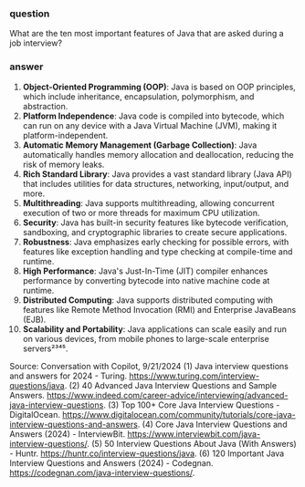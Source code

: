 ### question
What are the ten most important features of Java that are asked during a job interview? 

### answer
1. **Object-Oriented Programming (OOP)**: Java is based on OOP principles, which include inheritance, encapsulation, polymorphism, and abstraction.
2. **Platform Independence**: Java code is compiled into bytecode, which can run on any device with a Java Virtual Machine (JVM), making it platform-independent.
3. **Automatic Memory Management (Garbage Collection)**: Java automatically handles memory allocation and deallocation, reducing the risk of memory leaks.
4. **Rich Standard Library**: Java provides a vast standard library (Java API) that includes utilities for data structures, networking, input/output, and more.
5. **Multithreading**: Java supports multithreading, allowing concurrent execution of two or more threads for maximum CPU utilization.
6. **Security**: Java has built-in security features like bytecode verification, sandboxing, and cryptographic libraries to create secure applications.
7. **Robustness**: Java emphasizes early checking for possible errors, with features like exception handling and type checking at compile-time and runtime.
8. **High Performance**: Java's Just-In-Time (JIT) compiler enhances performance by converting bytecode into native machine code at runtime.
9. **Distributed Computing**: Java supports distributed computing with features like Remote Method Invocation (RMI) and Enterprise JavaBeans (EJB).
10. **Scalability and Portability**: Java applications can scale easily and run on various devices, from mobile phones to large-scale enterprise servers²³⁴⁵.

Source: Conversation with Copilot, 9/21/2024
(1) Java interview questions and answers for 2024 - Turing. https://www.turing.com/interview-questions/java.
(2) 40 Advanced Java Interview Questions and Sample Answers. https://www.indeed.com/career-advice/interviewing/advanced-java-interview-questions.
(3) Top 100+ Core Java Interview Questions - DigitalOcean. https://www.digitalocean.com/community/tutorials/core-java-interview-questions-and-answers.
(4) Core Java Interview Questions and Answers (2024) - InterviewBit. https://www.interviewbit.com/java-interview-questions/.
(5) 50 Interview Questions About Java (With Answers) - Huntr. https://huntr.co/interview-questions/java.
(6) 120 Important Java Interview Questions and Answers (2024) - Codegnan. https://codegnan.com/java-interview-questions/.